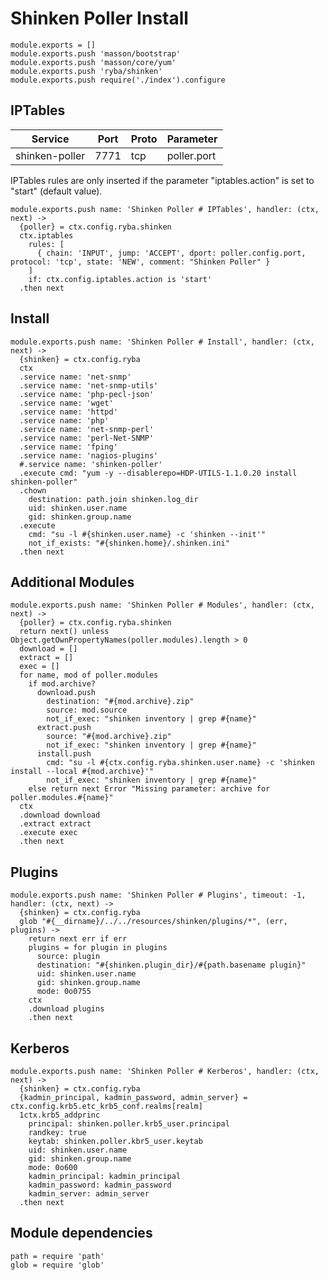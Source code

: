 
# Shinken Poller Install

    module.exports = []
    module.exports.push 'masson/bootstrap'
    module.exports.push 'masson/core/yum'
    module.exports.push 'ryba/shinken'
    module.exports.push require('./index').configure

## IPTables

| Service           | Port  | Proto | Parameter       |
|-------------------|-------|-------|-----------------|
|  shinken-poller   | 7771  |  tcp  |   poller.port   |

IPTables rules are only inserted if the parameter "iptables.action" is set to
"start" (default value).

    module.exports.push name: 'Shinken Poller # IPTables', handler: (ctx, next) ->
      {poller} = ctx.config.ryba.shinken
      ctx.iptables
        rules: [
          { chain: 'INPUT', jump: 'ACCEPT', dport: poller.config.port, protocol: 'tcp', state: 'NEW', comment: "Shinken Poller" }
        ]
        if: ctx.config.iptables.action is 'start'
      .then next

## Install

    module.exports.push name: 'Shinken Poller # Install', handler: (ctx, next) ->
      {shinken} = ctx.config.ryba
      ctx
      .service name: 'net-snmp'
      .service name: 'net-snmp-utils'
      .service name: 'php-pecl-json'
      .service name: 'wget'
      .service name: 'httpd'
      .service name: 'php'
      .service name: 'net-snmp-perl'
      .service name: 'perl-Net-SNMP'
      .service name: 'fping'
      .service name: 'nagios-plugins'
      #.service name: 'shinken-poller'
      .execute cmd: "yum -y --disablerepo=HDP-UTILS-1.1.0.20 install shinken-poller"
      .chown
        destination: path.join shinken.log_dir
        uid: shinken.user.name
        gid: shinken.group.name
      .execute
        cmd: "su -l #{shinken.user.name} -c 'shinken --init'"
        not_if_exists: "#{shinken.home}/.shinken.ini"
      .then next

## Additional Modules

    module.exports.push name: 'Shinken Poller # Modules', handler: (ctx, next) ->
      {poller} = ctx.config.ryba.shinken
      return next() unless Object.getOwnPropertyNames(poller.modules).length > 0
      download = []
      extract = []
      exec = []
      for name, mod of poller.modules
        if mod.archive?
          download.push
            destination: "#{mod.archive}.zip"
            source: mod.source
            not_if_exec: "shinken inventory | grep #{name}"
          extract.push
            source: "#{mod.archive}.zip"
            not_if_exec: "shinken inventory | grep #{name}"
          install.push
            cmd: "su -l #{ctx.config.ryba.shinken.user.name} -c 'shinken install --local #{mod.archive}'"
            not_if_exec: "shinken inventory | grep #{name}"
        else return next Error "Missing parameter: archive for poller.modules.#{name}"
      ctx
      .download download
      .extract extract
      .execute exec
      .then next

## Plugins

    module.exports.push name: 'Shinken Poller # Plugins', timeout: -1, handler: (ctx, next) ->
      {shinken} = ctx.config.ryba
      glob "#{__dirname}/../../resources/shinken/plugins/*", (err, plugins) ->
        return next err if err
        plugins = for plugin in plugins
          source: plugin
          destination: "#{shinken.plugin_dir}/#{path.basename plugin}"
          uid: shinken.user.name
          gid: shinken.group.name
          mode: 0o0755
        ctx
        .download plugins
        .then next

## Kerberos

    module.exports.push name: 'Shinken Poller # Kerberos', handler: (ctx, next) ->
      {shinken} = ctx.config.ryba
      {kadmin_principal, kadmin_password, admin_server} = ctx.config.krb5.etc_krb5_conf.realms[realm]
      1ctx.krb5_addprinc
        principal: shinken.poller.krb5_user.principal
        randkey: true
        keytab: shinken.poller.kbr5_user.keytab
        uid: shinken.user.name
        gid: shinken.group.name
        mode: 0o600
        kadmin_principal: kadmin_principal
        kadmin_password: kadmin_password
        kadmin_server: admin_server
      .then next

## Module dependencies

    path = require 'path'
    glob = require 'glob'
